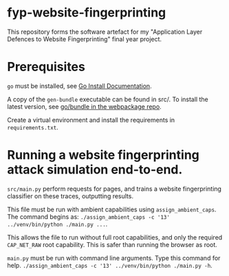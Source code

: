 # fyp-website-fingerprinting
This repository forms the software artefact for my "Application Layer Defences to Website Fingerprinting" final year project.

# Prerequisites
`go` must be installed, see [Go Install Documentation](https://go.dev/doc/install).

A copy of the `gen-bundle` executable can be found in src/. To install the latest version, see [go/bundle in the webpackage repo](https://github.com/WICG/webpackage/tree/main/go/bundle).

Create a virtual environment and install the requirements in `requirements.txt`.

# Running a website fingerprinting attack simulation end-to-end.
`src/main.py` perform requests for pages, and trains a website fingerprinting classifier on these traces, outputting results.

This file must be run with ambient capabilities using `assign_ambient_caps`. The command begins as:
`./assign_ambient_caps -c '13' ../venv/bin/python ./main.py ...`.

This allows the file to run without full root capabilities, and only the required `CAP_NET_RAW` root capability. This is safer than running the browser as root.

`main.py` must be run with command line arguments. Type this command for help.
`./assign_ambient_caps -c '13' ../venv/bin/python ./main.py -h`.
